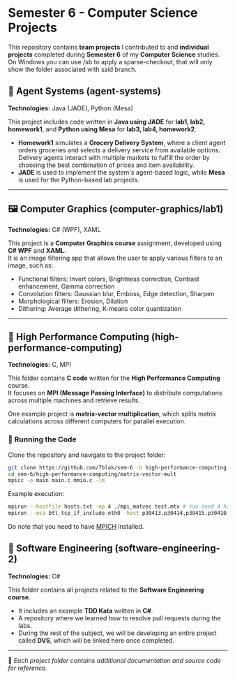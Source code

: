 # Semester 6 - Computer Science Projects

This repository contains **team projects** I contributed to and **individual projects** completed during **Semester 6** of my **Computer Science** studies. On Windows you can use /sb <branch> to apply a sparse-checkout, that will only show the folder associated with said branch.

## 🤖 Agent Systems (agent-systems)  
**Technologies:** Java (JADE), Python (Mesa)  

This project includes code written in **Java using JADE** for **lab1, lab2, homework1**, and **Python using Mesa** for **lab3, lab4, homework2**.  
- **Homework1** simulates a **Grocery Delivery System**, where a client agent orders groceries and selects a delivery service from available options. Delivery agents interact with multiple markets to fulfill the order by choosing the best combination of prices and item availability.
- **JADE** is used to implement the system's agent-based logic, while **Mesa** is used for the Python-based lab projects.

---

## 🖼️ Computer Graphics (computer-graphics/lab1)  
**Technologies:** C# (WPF), XAML  

This project is a **Computer Graphics course** assignment, developed using **C# WPF** and **XAML**.  
It is an image filtering app that allows the user to apply various filters to an image, such as:  
- Functional filters: Invert colors, Brightness correction, Contrast enhancement, Gamma correction  
- Convolution filters: Gaussian blur, Emboss, Edge detection, Sharpen  
- Morphological filters: Erosion, Dilation  
- Dithering: Average dithering, K-means color quantization  

---

## 🚀 High Performance Computing (high-performance-computing)  
**Technologies:** C, MPI  

This folder contains **C code** written for the **High Performance Computing** course.  
It focuses on **MPI (Message Passing Interface)** to distribute computations across multiple machines and retrieve results.  

One example project is **matrix-vector multiplication**, which splits matrix calculations across different computers for parallel execution.  

### 🔹 Running the Code  
Clone the repository and navigate to the project folder:  
```sh
git clone https://github.com/7blak/sem-6 -b high-performance-computing
cd sem-6/high-performance-computing/matrix-vector-mult
mpicc -o main main.c mmio.c -lm
```
Example execution:
```sh
mpirun --hostfile hosts.txt -np 4 ./mpi_matvec test.mtx # You need 4 hosts in a hosts.txt file
mpirun --mca btl_tcp_if_include eth0 -host p30413,p30414,p30415,p30410 -np 4 ./mpi_matvec bcsstk03.mtx # Example configuration using local PCs at our faculty
```
Do note that you need to have [MPICH](https://www.mpich.org/downloads/) installed.

## 🔧 Software Engineering (software-engineering-2)  
**Technologies:** C#  

This folder contains all projects related to the **Software Engineering course**.  
- It includes an example **TDD Kata** written in **C#**.  
- A repository where we learned how to resolve pull requests during the labs.  
- During the rest of the subject, we will be developing an entire project called **DVS**, which will be linked here once completed.

---

📌 *Each project folder contains additional documentation and source code for reference.*
